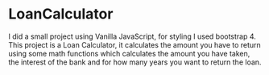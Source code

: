 # LoanCalculator

I did a small project using Vanilla JavaScript, for styling I used bootstrap 4.
This project is a Loan Calculator, it calculates the amount you have to return using some math functions 
which calculates the amount you have taken, the interest of the bank and for how many years you want to return the loan. 
